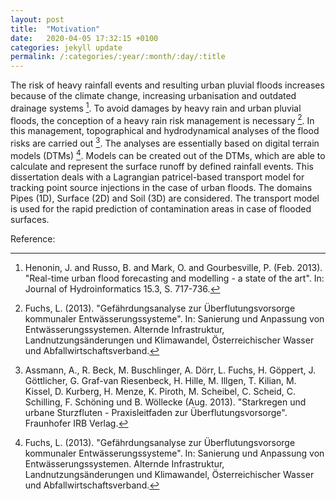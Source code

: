 ```yaml
---
layout: post
title:  "Motivation"
date:   2020-04-05 17:32:15 +0100
categories: jekyll update 
permalink: /:categories/:year/:month/:day/:title
---
```


The risk of heavy rainfall events and resulting urban pluvial floods increases because of the climate change, 
increasing urbanisation and outdated drainage systems [^Henonin2013]. To avoid damages by heavy rain and urban pluvial floods, 
the conception of a heavy rain risk management is necessary [^Fuchs2013]. 
In this management, topographical and hydrodynamical analyses of the flood risks are carried out [^Assmann2013]. 
The analyses are essentially based on digital terrain models (DTMs) [^Fuchs2013]. Models can be created out of the DTMs, 
which are able to calculate and represent the surface runoff by defined rainfall events. 
This dissertation deals with a Lagrangian patricel-based transport model for tracking point source injections in the case of urban floods. 
The domains Pipes (1D), Surface (2D) and Soil (3D) are considered. 
The transport model is used for the rapid prediction of contamination areas in case of flooded surfaces.

Reference:

[^Henonin2013]: Henonin, J. and Russo, B. and Mark, O. and Gourbesville, P. (Feb. 2013). "Real-time urban flood forecasting and modelling - a state of the art". In: Journal of Hydroinformatics 15.3, S. 717-736.


[^Fuchs2013]: Fuchs, L. (2013). "Gef&auml;hrdungsanalyse zur &Uuml;berflutungsvorsorge kommunaler Entw&auml;sserungssysteme". In: Sanierung und Anpassung von Entw&auml;sserungssystemen. Alternde Infrastruktur, Landnutzungs&auml;nderungen und Klimawandel, &Ouml;sterreichischer Wasser und Abfallwirtschaftsverband.

[^Assmann2013]: Assmann, A., R. Beck, M. Buschlinger, A. D&ouml;rr, L. Fuchs, H. G&ouml;ppert, J. G&ouml;ttlicher, G. Graf-van Riesenbeck, H. Hille, M. Illgen, T. Kilian, M. Kissel, D. Kurberg, H. Menze, K. Piroth, M. Scheibel, C. Scheid, C. Schilling, F. Sch&ouml;ning und B. W&ouml;llecke (Aug. 2013). "Starkregen und urbane Sturzfluten - Praxisleitfaden zur &Uuml;berflutungsvorsorge". Fraunhofer IRB Verlag.


[jekyll-docs]: https://jekyllrb.com/docs/home
[jekyll-gh]:   https://github.com/jekyll/jekyll
[jekyll-talk]: https://talk.jekyllrb.com/
